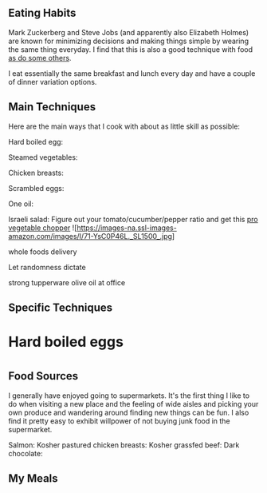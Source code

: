 ## Eating Habits
Mark Zuckerberg and Steve Jobs (and apparently also Elizabeth Holmes) are known for minimizing decisions and making things simple by wearing the same thing everyday. I find that this is also a good technique with food [as do some others](https://www.theatlantic.com/family/archive/2019/03/eating-the-same-thing-lunch-meal/584347/). 

I eat essentially the same breakfast and lunch every day and have a couple of dinner variation options. 

## Main Techniques
Here are the main ways that I cook with about as little skill as possible: 

Hard boiled egg: 

Steamed vegetables: 

Chicken breasts: 

Scrambled eggs: 

One oil: 

Israeli salad: Figure out your tomato/cucumber/pepper ratio and get this [pro vegetable chopper](https://www.amazon.com/Chopper-Vegetable-Mueller-Vegetable-Fruit-Cheese-Onion-Chopper-Dicer-Kitchen/dp/B01HC7BNJA)
![https://images-na.ssl-images-amazon.com/images/I/71-YsC0P46L._SL1500_.jpg]

whole foods delivery


Let randomness dictate

strong tupperware
olive oil at office

## Specific Techniques

# Hard boiled eggs

# 

## Food Sources
I generally have enjoyed going to supermarkets. It's the first thing I like to do when visiting a new place and the feeling of wide aisles and picking your own produce and wandering around finding new things can be fun. I also find it pretty easy to exhibit willpower of not buying junk food in the supermarket. 

Salmon: 
Kosher pastured chicken breasts: 
Kosher grassfed beef: 
Dark chocolate: 


## My Meals

